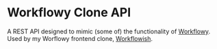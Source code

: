 # Workflowy Clone API
A REST API designed to mimic (some of) the functionality of [Workflowy](https://workflowy.com/). Used by my Worflowy frontend clone, [Workflowish](https://github.com/cedwards036/workflowy-clone-frontend).


